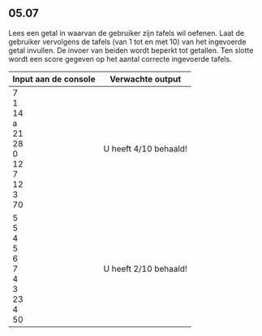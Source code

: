 ## 05.07
Lees een getal in waarvan de gebruiker zijn tafels wil oefenen. Laat de gebruiker vervolgens de tafels (van 1 tot en met 10) van het ingevoerde getal invullen. De invoer van beiden wordt beperkt tot getallen. Ten slotte wordt een score gegeven op het aantal correcte ingevoerde tafels.

| Input aan de console | Verwachte output |
|----------------------|------------------|
| 7<br>1<br>14<br>a<br>21<br>28<br>0<br>12<br>7<br>12<br>3<br>70 | U heeft 4/10 behaald! |
| 5<br>5<br>4<br>5<br>6<br>7<br>4<br>3<br>23<br>4<br>50 | U heeft 2/10 behaald! |